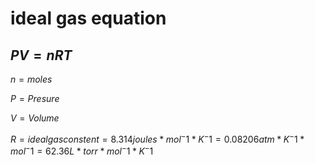 

# ideal gas equation

## $PV=nRT$

$n = moles$

$P = Presure$

$V = Volume$

$R = ideal gas constent = 8.314 joules* mol^-1 *K^-1 = 0.08206 atm *K^-1 *mol^-1 =
62.36 L* torr *mol^-1 *K^-1$
